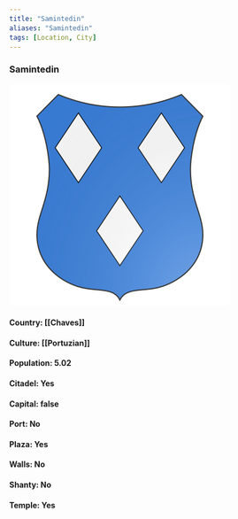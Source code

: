 ```yaml
---
title: "Samintedin"
aliases: "Samintedin"
tags: [Location, City]
---
```

### Samintedin
![](attachment/274c741feb4bdbee897cb0b26181e67a.svg)

#### Country: [[Chaves]]

#### Culture: [[Portuzian]]

#### Population: 5.02

#### Citadel: Yes

#### Capital: false

#### Port: No

#### Plaza: Yes

#### Walls: No

#### Shanty: No

#### Temple: Yes

